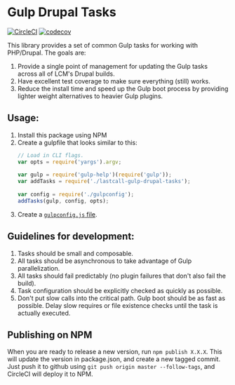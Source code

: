 Gulp Drupal Tasks
=================

[![CircleCI](https://circleci.com/gh/LastCallMedia/gulp-drupal-tasks.svg?style=svg)](https://circleci.com/gh/LastCallMedia/gulp-drupal-tasks) 
[![codecov](https://codecov.io/gh/LastCallMedia/gulp-drupal-tasks/branch/master/graph/badge.svg)](https://codecov.io/gh/LastCallMedia/gulp-drupal-tasks)

This library provides a set of common Gulp tasks for working with PHP/Drupal. The goals are:

1. Provide a single point of management for updating the Gulp tasks across all of LCM's Drupal builds.
2. Have excellent test coverage to make sure everything (still) works.
3. Reduce the install time and speed up the Gulp boot process by providing lighter weight alternatives to heavier Gulp plugins.

Usage:
------
1. Install this package using NPM
2. Create a gulpfile that looks similar to this:
    ```javascript
    // Load in CLI flags.
    var opts = require('yargs').argv;
  
    var gulp = require('gulp-help')(require('gulp'));
    var addTasks = require('./lastcall-gulp-drupal-tasks');
  
    var config = require('./gulpconfig');
    addTasks(gulp, config, opts);
    ```
3.  Create a [`gulpconfig.js` file](docs/config-reference.js).

Guidelines for development:
--------------------------
1. Tasks should be small and composable.
2. All tasks should be asynchronous to take advantage of Gulp parallelization.
3. All tasks should fail predictably (no plugin failures that don't also fail the build).
4. Task configuration should be explicitly checked as quickly as possible.
5. Don't put slow calls into the critical path.  Gulp boot should be as fast as possible.  Delay slow requires or file existence checks until the task is actually executed.

Publishing on NPM
-----------------
When you are ready to release a new version, run `npm publish X.X.X`.  This will update the version in package.json, and create a new tagged commit.  Just push it to github using `git push origin master --follow-tags`, and CircleCI will deploy it to NPM.

